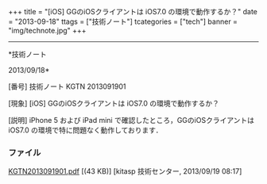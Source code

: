 ﻿+++
title = "[iOS] GGのiOSクライアントは iOS7.0 の環境で動作するか？"
date = "2013-09-18"
ttags = ["技術ノート"]
tcategories = ["tech"]
banner = "img/technote.jpg"
+++

-----------------------------------------------------------------------------------------------------------------------------

*技術ノート

2013/09/18*


[番号]
技術ノート KGTN 2013091901

[現象]
[iOS] GGのiOSクライアントは iOS7.0 の環境で動作するか？

[説明]
iPhone 5 および iPad mini で確認したところ，GGのiOSクライアントは iOS7.0
の環境で特に問題なく動作しております．


### ファイル

 
 


[KGTN2013091901.pdf](http://techreport.kitasp.net/attachments/download/1372/KGTN2013091901.pdf)
 [(43 KB)] [kitasp 技術センター, 2013/09/19
08:17]


 


 

